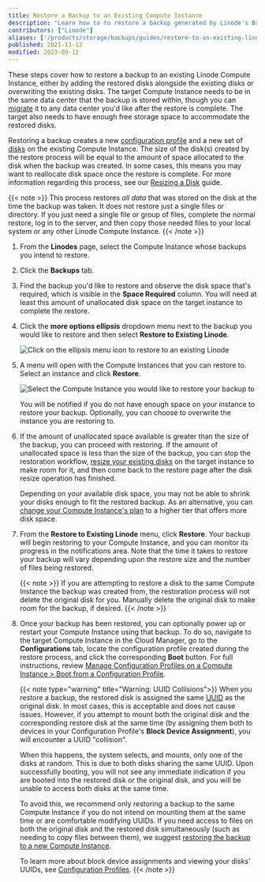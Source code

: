 ```yaml
---
title: Restore a Backup to an Existing Compute Instance
description: "Learn how to to restore a backup generated by Linode's Backup service to a disk on an existing Compute Instance."
contributors: ["Linode"]
aliases: ['/products/storage/backups/guides/restore-to-an-existing-linode/','/products/storage/backups/guides/boot-from-a-backup/']
published: 2021-11-12
modified: 2023-09-12
---
```


These steps cover how to restore a backup to an existing Linode Compute Instance, either by adding the restored disks alongside the existing disks or overwriting the existing disks. The target Compute Instance needs to be in the same data center that the backup is stored within, though you can [migrate](/docs/products/compute/compute-instances/guides/migrate-to-different-dc/) it to any data center you'd like after the restore is complete. The target also needs to have enough free storage space to accommodate the restored disks.

Restoring a backup creates a new [configuration profile](/docs/products/compute/compute-instances/guides/configuration-profiles/) and a new set of [disks](/docs/products/compute/compute-instances/guides/disks-and-storage/) on the existing Compute Instance. The size of the disk(s) created by the restore process will be equal to the amount of space allocated to the disk when the backup was created. In some cases, this means you may want to reallocate disk space once the restore is complete. For more information regarding this process, see our [Resizing a Disk](/docs/products/compute/compute-instances/guides/disks-and-storage/#resizing-a-disk) guide.

{{< note >}}
This process restores *all data* that was stored on the disk at the time the backup was taken. It does not restore just a single files or directory. If you just need a single file or group of files, complete the normal restore, log in to the server, and then copy those needed files to your local system or any other Linode Compute Instance.
{{< /note >}}

1.  From the **Linodes** page, select the Compute Instance whose backups you intend to restore.

1.  Click the **Backups** tab.

1.  Find the backup you'd like to restore and observe the disk space that's required, which is visible in the **Space Required** column. You will need at least this amount of unallocated disk space on the target instance to complete the restore.

1.  Click the **more options ellipsis** dropdown menu next to the backup you would like to restore and then select **Restore to Existing Linode**.

    ![Click on the ellipsis menu icon to restore to an existing Linode](restore-backup-existing-compute-instance.png)

1.  A menu will open with the Compute Instances that you can restore to. Select an instance and click **Restore**.

    ![Select the Compute Instance you would like to restore your backup to](restore-backup.png)

    You will be notified if you do not have enough space on your instance to restore your backup. Optionally, you can choose to overwrite the instance you are restoring to.

1.  If the amount of unallocated space available is greater than the size of the backup, you can proceed with restoring. If the amount of unallocated space is less than the size of the backup, you can stop the restoration workflow, [resize your existing disks](/docs/products/compute/compute-instances/guides/disks-and-storage/#resizing-a-disk) on the target instance to make room for it, and then come back to the restore page after the disk resize operation has finished.

    Depending on your available disk space, you may not be able to shrink your disks enough to fit the restored backup. As an alternative, you can [change your Compute Instance's plan](/docs/products/compute/compute-instances/guides/resize/) to a higher tier that offers more disk space.

1.  From the **Restore to Existing Linode** menu, click **Restore**. Your backup will begin restoring to your Compute Instance, and you can monitor its progress in the notifications area. Note that the time it takes to restore your backup will vary depending upon the restore size and the number of files being restored.

    {{< note >}}
    If you are attempting to restore a disk to the same Compute Instance the backup was created from, the restoration process will not delete the original disk for you. Manually delete the original disk to make room for the backup, if desired.
    {{< /note >}}

1.  Once your backup has been restored, you can optionally power up or restart your Compute Instance using that backup. To do so, navigate to the target Compute Instance in the Cloud Manager, go to the **Configurations** tab, locate the configuration profile created during the restore process, and click the corresponding **Boot** button. For full instructions, review [Manage Configuration Profiles on a Compute Instance > Boot from a Configuration Profile](/docs/products/compute/compute-instances/guides/configuration-profiles/#boot-from-a-configuration-profile).

    {{< note type="warning" title="Warning: UUID Collisions">}}
    When you restore a backup, the restored disk is assigned the same [UUID](https://en.wikipedia.org/wiki/Universally_unique_identifier) as the original disk. In most cases, this is acceptable and does not cause issues. However, if you attempt to mount both the original disk and the corresponding restore disk at the same time (by assigning them both to devices in your Configuration Profile's **Block Device Assignment**), you will encounter a UUID "collision".

    When this happens, the system selects, and mounts, only one of the disks at random. This is due to both disks sharing the same UUID. Upon successfully booting, you will not see any immediate indication if you are booted into the restored disk or the original disk, and you will be unable to access both disks at the same time.

    To avoid this, we recommend only restoring a backup to the same Compute Instance if you do not intend on mounting them at the same time or are comfortable modifying UUIDs. If you need access to files on both the original disk and the restored disk simultaneously (such as needing to copy files between them), we suggest [restoring the backup to a new Compute Instance](/docs/products/storage/backups/guides/restore-to-a-new-instance/).

    To learn more about block device assignments and viewing your disks' UUIDs, see [Configuration Profiles](/docs/products/compute/compute-instances/guides/configuration-profiles/#block-device-assignment).
    {{< /note >}}